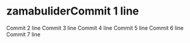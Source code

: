 # zamabuliderCommit 1 line
Commit 2 line
Commit 3 line
Commit 4 line
Commit 5 line
Commit 6 line
Commit 7 line
